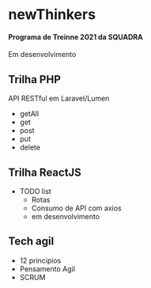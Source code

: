 # newThinkers
<h4>Programa de Treinne 2021 da SQUADRA</h4>

Em desenvolvimento


<h2>Trilha PHP</h2>
<p>API RESTful em Laravel/Lumen</p>

  - getAll 
  - get
  - post
  - put
  - delete

<h2>Trilha ReactJS</h2>

  - TODO list
    - Rotas
    - Consumo de API com axios
    - em desenvolvimento
  
<h2>Tech agil</h2>
  
  - 12 principios
  - Pensamento Agil
  - SCRUM
